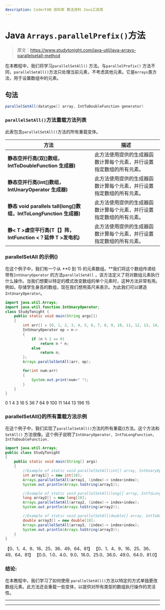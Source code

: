 ```yaml
---
description: CoderFAN 资料库 算法资料 Java工具库
---
```


# Java `Arrays.parallelPrefix()`方法

> 原文：<https://www.studytonight.com/java-util/java-arrays-parallelsetall-method>

在本教程中，我们将学习`parallelSetAll()` 方法。与`parallelPrefix()` 方法不同，`parallelSetAll()`方法只处理当前元素，不考虑其他元素。它是`Arrays`类方法，用于设置数组中的元素。

## 句法

```java
parallelSetAll(datatype[] array, IntToDoubleFunction generator)
```

### `parallelSetAll()`方法重载方法列表

此表包含`parallelSetAll()`方法的所有重载变体。

| 方法 | 描述 |
| --- | --- |
| **静态空并行高(双[]数组，IntToDoubleFunction 生成器)** | 此方法使用提供的生成器函数计算每个元素，并行设置指定数组的所有元素。 |
| **静态空并行高(int[]数组，IntUnaryOperator 生成器)** | 此方法使用提供的生成器函数计算每个元素，并行设置指定数组的所有元素。 |
| **静态 void parallels tall(long[]数组，IntToLongFunction 生成器)** | 此方法使用提供的生成器函数计算每个元素，并行设置指定数组的所有元素。 |
| **静< T >虚空平行高(T【】阵，IntFunction <？延伸 T >发电机)** | 此方法使用提供的生成器函数计算每个元素，并行设置指定数组的所有元素。 |

### parallelSetAll 的示例()

在这个例子中，我们有一个从 **0 到 15 的元素数组。**我们将这个数组传递给带有`IntUnaryOperator` 的方法`parallelSetAll` ，该方法定义了将对数组元素执行什么操作。当我们想要以特定的模式改变数组的单个元素时，这种方法非常有用。例如，存储学生身高的数组，现在我们想用英尺来表示。为此我们可以建造`IntUnaryOperator`。

```java
import java.util.Arrays;
import java.util.function.IntUnaryOperator;
class StudyTonight { 
	public static void main(String args[]) 
	{ 
        int arr[] = {0, 1, 2, 3, 4, 5, 6, 7, 8, 9, 10, 11, 12, 13, 14, 15};        
        IntUnaryOperator op = n-> 
        { 
            if (n % 2 == 0) 
                return n * n; 
            else
                return n; 
        }; 
        Arrays.parallelSetAll(arr, op); 

        for(int num:arr)
        {
        	System.out.print(num+" ");
        }
	} 
}
```

0 1 4 3 16 5 36 7 64 9 100 11 144 13 196 15

### parallelSetAll()的所有重载方法示例

在这个例子中，我们实现了`parallelSetAll()`方法的所有重载()方法。这个方法和 `SetAll()` 方法很像。这个例子说明了`IntUnaryOperator, IntToLongFunction, IntToDoubleFunction.`

```java
import java.util.Arrays;
public class StudyTonight 
{
	public static void main(String[] args) 
	{
		//Example of static void parallelSetAll(int[] array, IntUnaryOperator generator)
		int array1[] = new int[10];
		Arrays.parallelSetAll(array1, (index)-> index+index);
		System.out.println(Arrays.toString(array1));

		//Example of static void parallelSetAll(long[] array, IntToLongFunction generator)
		long array2[] = new long[10];
		Arrays.parallelSetAll(array2, (index)-> index+index);
		System.out.println(Arrays.toString(array2));

		//Example of static void parallelSetAll(double[] array, IntToDoubleFunction generator)
		double array3[] = new double[10];
		Arrays.parallelSetAll(array3, (index)-> index+index);
		System.out.println(Arrays.toString(array3));
	}
} 
```

【0、1、4、9、16、25、36、49、64、81】
【0、1、4、9、16、25、36、49、64、81】
【0.0、1.0、4.0、9.0、16.0、25.0、36.0、49.0、64.0、81.0】

### 结论:

在本教程中，我们学习了如何使用 `parallelSetAll()`方法以特定的方式单独更改数组元素。此方法还会重载一些变体，以提供对所有类型的数组执行操作的灵活性。

* * *

* * *